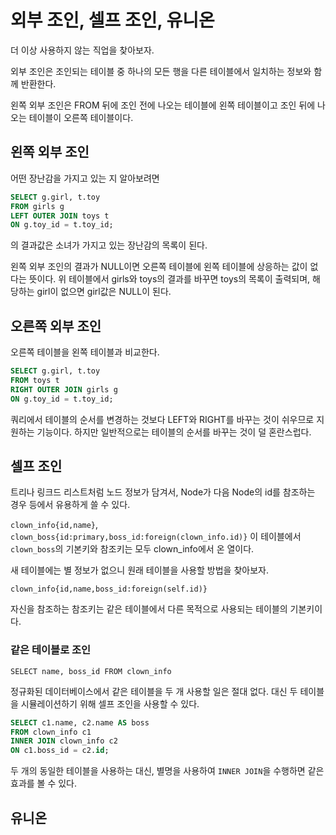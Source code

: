 # 외부 조인, 셀프 조인, 유니온

더 이상 사용하지 않는 직업을 찾아보자.

외부 조인은 조인되는 테이블 중 하나의 모든 행을 다른 테이블에서 일치하는 정보와 함께 반환한다.

왼쪽 외부 조인은 FROM 뒤에 조인 전에 나오는 테이블에 왼쪽 테이블이고 조인 뒤에 나오는 테이블이 오른쪽 테이블이다.

## 왼쪽 외부 조인

어떤 장난감을 가지고 있는 지 알아보려면

```sql
SELECT g.girl, t.toy
FROM girls g
LEFT OUTER JOIN toys t
ON g.toy_id = t.toy_id;
```

의 결과값은 소녀가 가지고 있는 장난감의 목록이 된다.

왼쪽 외부 조인의 결과가 NULL이면 오른쪽 테이블에 왼쪽 테이블에 상응하는 값이 없다는 뜻이다.
위 테이블에서 girls와 toys의 결과를 바꾸면 toys의 목록이 출력되며, 해당하는 girl이 없으면 girl값은 NULL이 된다.

## 오른쪽 외부 조인

오른쪽 테이블을 왼쪽 테이블과 비교한다.

```sql
SELECT g.girl, t.toy
FROM toys t
RIGHT OUTER JOIN girls g
ON g.toy_id = t.toy_id;
```

쿼리에서 테이블의 순서를 변경하는 것보다 LEFT와 RIGHT를 바꾸는 것이 쉬우므로 지원하는 기능이다.
하지만 일반적으로는 테이블의 순서를 바꾸는 것이 덜 혼란스럽다.

## 셀프 조인

트리나 링크드 리스트처럼 노드 정보가 담겨서, Node가 다음 Node의 id를 참조하는 경우 등에서 유용하게 쓸 수 있다.

`clown_info{id,name}`, `clown_boss{id:primary,boss_id:foreign(clown_info.id)}`
이 테이블에서 `clown_boss`의 기본키와 참조키는 모두 clown_info에서 온 열이다.

새 테이블에는 별 정보가 없으니 원래 테이블을 사용할 방법을 찾아보자.

`clown_info{id,name,boss_id:foreign(self.id)}`

자신을 참조하는 참조키는 같은 테이블에서 다른 목적으로 사용되는 테이블의 기본키이다.

### 같은 테이블로 조인

`SELECT name, boss_id FROM clown_info`

정규화된 데이터베이스에서 같은 테이블을 두 개 사용할 일은 절대 없다.
대신 두 테이블을 시뮬레이션하기 위해 셀프 조인을 사용할 수 있다.

```SQL
SELECT c1.name, c2.name AS boss
FROM clown_info c1
INNER JOIN clown_info c2
ON c1.boss_id = c2.id;
```

두 개의 동일한 테이블을 사용하는 대신, 별명을 사용하여 `INNER JOIN`을 수행하면 같은 효과를 볼 수 있다.

## 유니온

